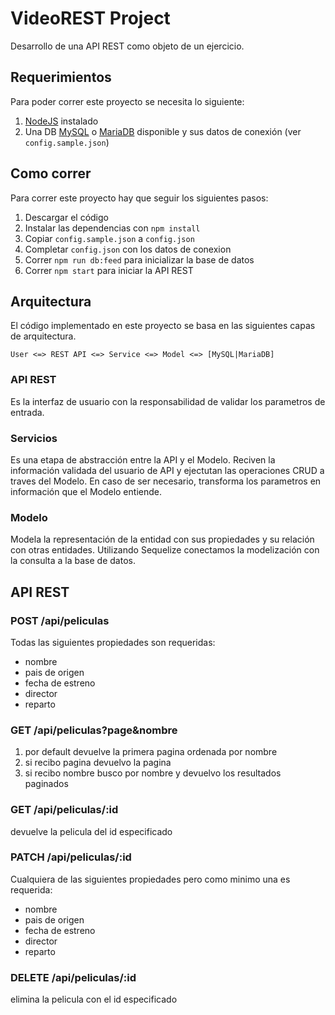 # VideoREST Project
Desarrollo de una API REST como objeto de un ejercicio.

## Requerimientos
Para poder correr este proyecto se necesita lo siguiente:
1. [NodeJS](https://nodejs.org) instalado 
2. Una DB [MySQL](https://www.mysql.com/) o [MariaDB](https://mariadb.org/) disponible y sus datos de conexión (ver `config.sample.json`)

## Como correr
Para correr este proyecto hay que seguir los siguientes pasos:

1. Descargar el código
2. Instalar las dependencias con `npm install`
3. Copiar `config.sample.json` a `config.json` 
4. Completar `config.json` con los datos de conexion
5. Correr `npm run db:feed` para inicializar la base de datos
6. Correr `npm start` para iniciar la API REST

## Arquitectura
El código implementado en este proyecto se basa en las siguientes capas de arquitectura.
```
User <=> REST API <=> Service <=> Model <=> [MySQL|MariaDB]
```

### API REST
Es la interfaz de usuario con la responsabilidad de validar los parametros de entrada.

### Servicios 
Es una etapa de abstracción entre la API y el Modelo.
Reciven la información validada del usuario de API y ejectutan las operaciones CRUD a traves del Modelo. En caso de ser necesario, transforma los parametros en información que el Modelo entiende.

### Modelo
Modela la representación de la entidad con sus propiedades y su relación con otras entidades. Utilizando Sequelize conectamos la modelización con la consulta a la base de datos.

## API REST

### POST /api/peliculas
Todas las siguientes propiedades son requeridas: 
- nombre
- pais de origen
- fecha de estreno
- director
- reparto

### GET /api/peliculas?page&nombre
1. por default devuelve la primera pagina ordenada por nombre
2. si recibo pagina devuelvo la pagina
3. si recibo nombre busco por nombre y devuelvo los resultados paginados

### GET /api/peliculas/:id
devuelve la pelicula del id especificado


### PATCH /api/peliculas/:id
Cualquiera de las siguientes propiedades pero como minimo una es requerida:
- nombre
- pais de origen
- fecha de estreno
- director
- reparto

### DELETE /api/peliculas/:id
elimina la pelicula con el id especificado